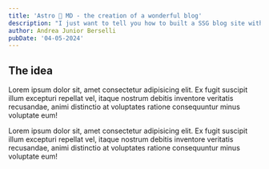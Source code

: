 ```yaml
---
title: 'Astro 🤝 MD - the creation of a wonderful blog'
description: "I just want to tell you how to built a SSG blog site with Astro!"
author: Andrea Junior Berselli
pubDate: '04-05-2024'
---
```


## The idea

Lorem ipsum dolor sit, amet consectetur adipisicing elit. Ex fugit suscipit illum excepturi repellat vel, itaque nostrum debitis inventore veritatis recusandae, animi distinctio at voluptates ratione consequuntur minus voluptate eum!

Lorem ipsum dolor sit, amet consectetur adipisicing elit. Ex fugit suscipit illum excepturi repellat vel, itaque nostrum debitis inventore veritatis recusandae, animi distinctio at voluptates ratione consequuntur minus voluptate eum!
